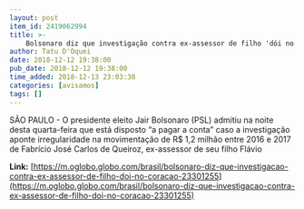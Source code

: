 ```yaml
---
layout: post
item_id: 2419062994
title: >-
    Bolsonaro diz que investigação contra ex-assessor de filho 'dói no coração'
author: Tatu D'Oquei
date: 2018-12-12 19:38:00
pub_date: 2018-12-12 19:38:00
time_added: 2018-12-13 23:03:30
categories: [avisamos]
tags: []
---
```


SÃO PAULO - O presidente eleito Jair Bolsonaro (PSL) admitiu na noite desta quarta-feira que está disposto “a pagar a conta” caso a investigação aponte irregularidade na movimentação de R$ 1,2 milhão entre 2016 e 2017 de Fabrício José Carlos de Queiroz, ex-assessor de seu filho Flávio

**Link:** [https://m.oglobo.globo.com/brasil/bolsonaro-diz-que-investigacao-contra-ex-assessor-de-filho-doi-no-coracao-23301255](https://m.oglobo.globo.com/brasil/bolsonaro-diz-que-investigacao-contra-ex-assessor-de-filho-doi-no-coracao-23301255)


